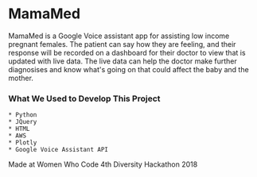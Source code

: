 # MamaMed
MamaMed is a Google Voice assistant app for assisting low income pregnant females. The patient can say how they are feeling, and their response will be recorded on a dashboard for their doctor to view that is updated with live data. The live data can help the doctor make further diagnosises and know what's going on that could affect the baby and the mother.

### What We Used to Develop This Project
    * Python
    * JQuery
    * HTML
    * AWS
    * Plotly
    * Google Voice Assistant API


Made at Women Who Code 4th Diversity Hackathon 2018